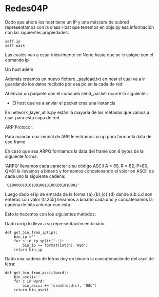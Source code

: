 # Redes04P

Dado que ahora los host tiene un IP y una máscara de subred representamos con la class Host que tenemos en objs.py esa información con las siguientes propiedades:

```
self.ip
self.mask
```

Las cuales van a estar inicialmente en None hasta que se le asigne con el comando ip

Un host adem

Además creamos un nuevo fichero _payload.txt  en host el cual va a ir guardando los datos recibido por esa pc en la cada de red

Al enviar un paquete con el comando send_packet ocurre lo siguiente :

- El host que va a enviar el packet crea una instancia

En network_layer_utils.py están la mayoría de los métodos que vamos a usar para esta capa de red.



ARP Protocol:

Para mandar una sennal de ARP le entramos un ip para formar la data de ese frame 

En caso que sea ARPQ formamos la data del frame con 8 bytes de la siguiente forma:

'ARPQ' llevamos cada caracter a su código ASCII A = 65,  R = 82,  P=80,  Q=81 lo llevamos a binario y formamos concatenando el valor en ASCII de cada uno la siguiente cadena:

```
'01000001010100100101000001010001'
```

Luego dado el ip de entrada de la forma {a}.{b}.{c}.{d} donde a.b.c.d son enteros con valor [0,255] llevamos a binario cada uno y concatenamos la cadena de bits anterior con esta 

Esto lo hacemos con los siguientes métodos:

Dado un ip lo llevo a su representación en binario

```
def get_bin_from_ip(ip):
    bin_ip =''
    for n in ip.split('.'):
        bin_ip += format(int(n),'08b')
    return bin_ip
```

Dado una cadena de letras doy en binario la concatenaciónde del ascii de letra:

```
def get_bin_from_ascii(word):
    bin_ascii=''
    for c in word:
        bin_ascii += format(ord(c), '08b')
    return bin_ascii
```

 

